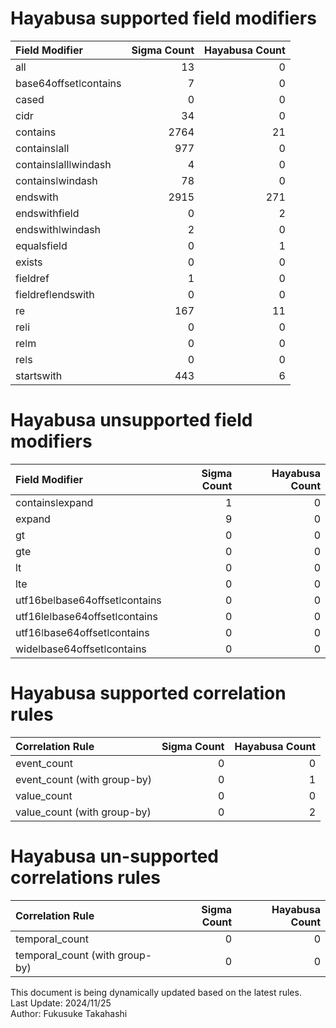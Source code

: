 # Hayabusa supported field modifiers
| Field Modifier        |   Sigma Count |   Hayabusa Count |
|:----------------------|--------------:|-----------------:|
| all                   |            13 |                0 |
| base64offsetǀcontains |             7 |                0 |
| cased                 |             0 |                0 |
| cidr                  |            34 |                0 |
| contains              |          2764 |               21 |
| containsǀall          |           977 |                0 |
| containsǀallǀwindash  |             4 |                0 |
| containsǀwindash      |            78 |                0 |
| endswith              |          2915 |              271 |
| endswithfield         |             0 |                2 |
| endswithǀwindash      |             2 |                0 |
| equalsfield           |             0 |                1 |
| exists                |             0 |                0 |
| fieldref              |             1 |                0 |
| fieldrefǀendswith     |             0 |                0 |
| re                    |           167 |               11 |
| reǀi                  |             0 |                0 |
| reǀm                  |             0 |                0 |
| reǀs                  |             0 |                0 |
| startswith            |           443 |                6 |

# Hayabusa unsupported field modifiers
| Field Modifier                |   Sigma Count |   Hayabusa Count |
|:------------------------------|--------------:|-----------------:|
| containsǀexpand               |             1 |                0 |
| expand                        |             9 |                0 |
| gt                            |             0 |                0 |
| gte                           |             0 |                0 |
| lt                            |             0 |                0 |
| lte                           |             0 |                0 |
| utf16beǀbase64offsetǀcontains |             0 |                0 |
| utf16leǀbase64offsetǀcontains |             0 |                0 |
| utf16ǀbase64offsetǀcontains   |             0 |                0 |
| wideǀbase64offsetǀcontains    |             0 |                0 |

# Hayabusa supported correlation rules
| Correlation Rule            |   Sigma Count |   Hayabusa Count |
|:----------------------------|--------------:|-----------------:|
| event_count                 |             0 |                0 |
| event_count (with group-by) |             0 |                1 |
| value_count                 |             0 |                0 |
| value_count (with group-by) |             0 |                2 |

# Hayabusa un-supported correlations rules
| Correlation Rule               |   Sigma Count |   Hayabusa Count |
|:-------------------------------|--------------:|-----------------:|
| temporal_count                 |             0 |                0 |
| temporal_count (with group-by) |             0 |                0 |

This document is being dynamically updated based on the latest rules.  
Last Update: 2024/11/25  
Author: Fukusuke Takahashi